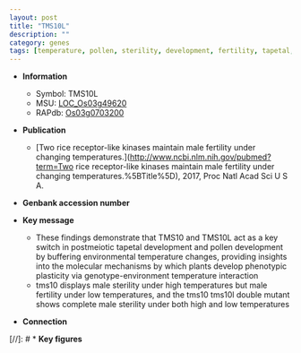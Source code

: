 ```yaml
---
layout: post
title: "TMS10L"
description: ""
category: genes
tags: [temperature, pollen, sterility, development, fertility, tapetal, pollen development, male sterility]
---
```


* **Information**  
    + Symbol: TMS10L  
    + MSU: [LOC_Os03g49620](http://rice.uga.edu/cgi-bin/ORF_infopage.cgi?orf=LOC_Os03g49620)  
    + RAPdb: [Os03g0703200](http://rapdb.dna.affrc.go.jp/viewer/gbrowse_details/irgsp1?name=Os03g0703200)  

* **Publication**  
    + [Two rice receptor-like kinases maintain male fertility under changing temperatures.](http://www.ncbi.nlm.nih.gov/pubmed?term=Two rice receptor-like kinases maintain male fertility under changing temperatures.%5BTitle%5D), 2017, Proc Natl Acad Sci U S A.

* **Genbank accession number**  

* **Key message**  
    + These findings demonstrate that TMS10 and TMS10L act as a key switch in postmeiotic tapetal development and pollen development by buffering environmental temperature changes, providing insights into the molecular mechanisms by which plants develop phenotypic plasticity via genotype-environment temperature interaction
    + tms10 displays male sterility under high temperatures but male fertility under low temperatures, and the tms10 tms10l double mutant shows complete male sterility under both high and low temperatures

* **Connection**  

[//]: # * **Key figures**  



